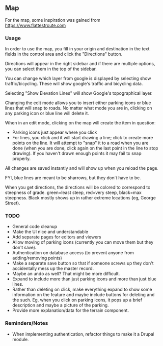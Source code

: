 ## Map

For the map, some inspiration was gained from https://www.flattestroute.com

### Usage

In order to use the map, you fill in your origin and destination in the text fields in the control area and click the "Directions" button.

Directions will appear in the right sidebar and if there are multiple options, you can select them in the top of the sidebar.

You can change which layer from google is displayed by selecting show traffic/bicycling. These will show google's traffic and
bicycling data.

Selecting "Show Elevation Lines" will show Google's topographical layer.

Changing the edit mode allows you to insert either parking icons or blue lines
that will snap to roads. No matter what mode you are in, clicking on any parking icon
or blue line will delete it.

When in an edit mode, clicking on the map will create the item in question:
 - Parking icons just appear where you click
 - For lines, you click and it will start drawing a line; click to create
   more points on the line. It will attempt to "snap" it to a road when you
   are done (when you are done, click again on the last point in the line to
   stop drawing). If you haven't drawn enough points it may fail to snap properly.

All changes are saved instantly and will show up when you reload the page.

FYI, blue lines are meant to be sharrows, but they don't have to be.

When you get directions, the directions will be colored to correspond to
steepness of grade. green=least steep, red=very steep, black=max steepness.
Black mostly shows up in rather extreme locations (eg, George Street).

### TODO

 - General code cleanup
 - Make the UI nice and understandable
 - Add separate pages for editors and viewers
 - Allow moving of parking icons (currently you can move them but they don't save).
 - Authentication on database access (to prevent anyone from adding/removing points)
 - Make a separate save button so that if someone screws up they don't accidentally
   mess up the master record.
 - Maybe an undo as well? That might be more difficult.
 - Expand to include more than just parking icons and more than just blue lines.
 - Rather than deleting on click, make everything expand to show some information
   on the feature and maybe include buttons for deleting and the such. Eg, when
   you click on parking icons, it pops up a brief description and maybe a picture
   of the parking.
 - Provide more explanation/data for the terrain component.

### Reminders/Notes

 - When implementing authentication, refactor things to make it a Drupal module.
